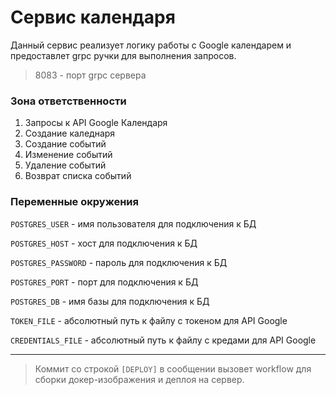 # Сервис календаря

Данный сервис реализует логику работы с Google календарем и предоставлет grpc ручки для выполнения запросов.

> 8083 - порт grpc сервера

### Зона ответственности

1. Запросы к API Google Календаря
2. Создание каледнаря
3. Создание событий
4. Изменение событий
5. Удаление событий
6. Возврат списка событий

### Переменные окружения

`POSTGRES_USER` - имя пользователя для подключения к БД

`POSTGRES_HOST` - хост для подключения к БД

`POSTGRES_PASSWORD` - пароль для подключения к БД

`POSTGRES_PORT` - порт для подключения к БД

`POSTGRES_DB` - имя базы для подключения к БД

`TOKEN_FILE` - абсолютный путь к файлу с токеном для API Google

`CREDENTIALS_FILE` - абсолютный путь к файлу с кредами для API Google

---

> Коммит со строкой `[DEPLOY]` в сообщении вызовет workflow для сборки докер-изображения и деплоя на сервер.
